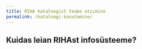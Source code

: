 ```yaml
---
title: RIHA kataloogist teabe otsimine
permalink: /kataloogi-kasutamine/
---
```


## Kuidas leian RIHAst infosüsteeme?

